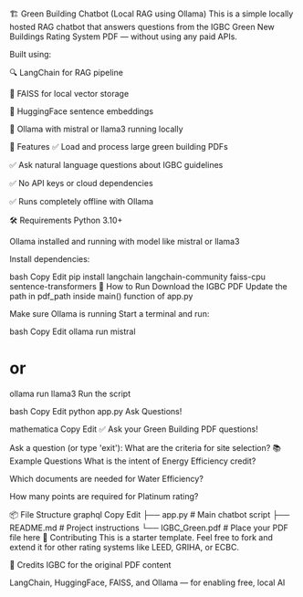 🏗️ Green Building Chatbot (Local RAG using Ollama)
This is a simple locally hosted RAG chatbot that answers questions from the IGBC Green New Buildings Rating System PDF — without using any paid APIs.

Built using:

🔍 LangChain for RAG pipeline

🧠 FAISS for local vector storage

🧩 HuggingFace sentence embeddings

🤖 Ollama with mistral or llama3 running locally

🚀 Features
✅ Load and process large green building PDFs

✅ Ask natural language questions about IGBC guidelines

✅ No API keys or cloud dependencies

✅ Runs completely offline with Ollama

🛠️ Requirements
Python 3.10+

Ollama installed and running with model like mistral or llama3

Install dependencies:

bash
Copy
Edit
pip install langchain langchain-community faiss-cpu sentence-transformers
📂 How to Run
Download the IGBC PDF
Update the path in pdf_path inside main() function of app.py

Make sure Ollama is running
Start a terminal and run:

bash
Copy
Edit
ollama run mistral
# or
ollama run llama3
Run the script

bash
Copy
Edit
python app.py
Ask Questions!

mathematica
Copy
Edit
✅ Ask your Green Building PDF questions!

Ask a question (or type 'exit'): What are the criteria for site selection?
📚 Example Questions
What is the intent of Energy Efficiency credit?

Which documents are needed for Water Efficiency?

How many points are required for Platinum rating?

📦 File Structure
graphql
Copy
Edit
├── app.py           # Main chatbot script
├── README.md        # Project instructions
└── IGBC_Green.pdf   # Place your PDF file here
🤝 Contributing
This is a starter template. Feel free to fork and extend it for other rating systems like LEED, GRIHA, or ECBC.

📣 Credits
IGBC for the original PDF content

LangChain, HuggingFace, FAISS, and Ollama — for enabling free, local AI